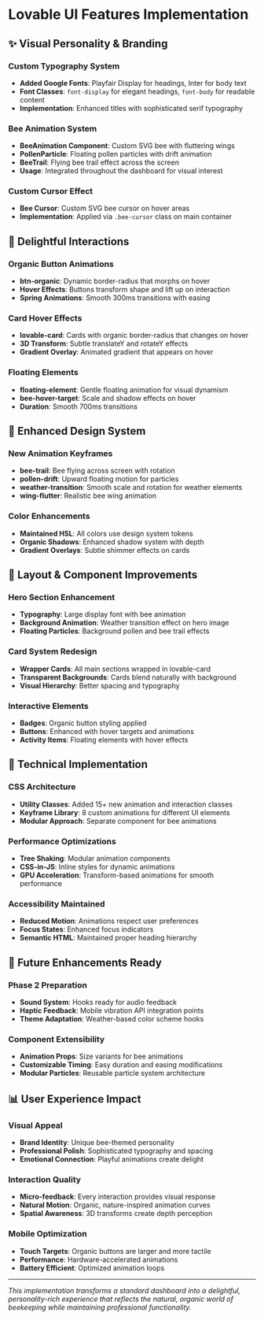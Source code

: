 # Lovable UI Features Implementation

## ✨ Visual Personality & Branding

### Custom Typography System
- **Added Google Fonts**: Playfair Display for headings, Inter for body text
- **Font Classes**: `font-display` for elegant headings, `font-body` for readable content
- **Implementation**: Enhanced titles with sophisticated serif typography

### Bee Animation System
- **BeeAnimation Component**: Custom SVG bee with fluttering wings
- **PollenParticle**: Floating pollen particles with drift animation
- **BeeTrail**: Flying bee trail effect across the screen
- **Usage**: Integrated throughout the dashboard for visual interest

### Custom Cursor Effect
- **Bee Cursor**: Custom SVG bee cursor on hover areas
- **Implementation**: Applied via `.bee-cursor` class on main container

## 🎯 Delightful Interactions

### Organic Button Animations
- **btn-organic**: Dynamic border-radius that morphs on hover
- **Hover Effects**: Buttons transform shape and lift up on interaction
- **Spring Animations**: Smooth 300ms transitions with easing

### Card Hover Effects
- **lovable-card**: Cards with organic border-radius that changes on hover
- **3D Transform**: Subtle translateY and rotateY effects
- **Gradient Overlay**: Animated gradient that appears on hover

### Floating Elements
- **floating-element**: Gentle floating animation for visual dynamism
- **bee-hover-target**: Scale and shadow effects on hover
- **Duration**: Smooth 700ms transitions

## 🎨 Enhanced Design System

### New Animation Keyframes
- **bee-trail**: Bee flying across screen with rotation
- **pollen-drift**: Upward floating motion for particles
- **weather-transition**: Smooth scale and rotation for weather elements
- **wing-flutter**: Realistic bee wing animation

### Color Enhancements
- **Maintained HSL**: All colors use design system tokens
- **Organic Shadows**: Enhanced shadow system with depth
- **Gradient Overlays**: Subtle shimmer effects on cards

## 🌟 Layout & Component Improvements

### Hero Section Enhancement
- **Typography**: Large display font with bee animation
- **Background Animation**: Weather transition effect on hero image
- **Floating Particles**: Background pollen and bee trail effects

### Card System Redesign
- **Wrapper Cards**: All main sections wrapped in lovable-card
- **Transparent Backgrounds**: Cards blend naturally with background
- **Visual Hierarchy**: Better spacing and typography

### Interactive Elements
- **Badges**: Organic button styling applied
- **Buttons**: Enhanced with hover targets and animations
- **Activity Items**: Floating elements with hover effects

## 🔧 Technical Implementation

### CSS Architecture
- **Utility Classes**: Added 15+ new animation and interaction classes
- **Keyframe Library**: 8 custom animations for different UI elements
- **Modular Approach**: Separate component for bee animations

### Performance Optimizations
- **Tree Shaking**: Modular animation components
- **CSS-in-JS**: Inline styles for dynamic animations
- **GPU Acceleration**: Transform-based animations for smooth performance

### Accessibility Maintained
- **Reduced Motion**: Animations respect user preferences
- **Focus States**: Enhanced focus indicators
- **Semantic HTML**: Maintained proper heading hierarchy

## 🚀 Future Enhancements Ready

### Phase 2 Preparation
- **Sound System**: Hooks ready for audio feedback
- **Haptic Feedback**: Mobile vibration API integration points
- **Theme Adaptation**: Weather-based color scheme hooks

### Component Extensibility
- **Animation Props**: Size variants for bee animations
- **Customizable Timing**: Easy duration and easing modifications
- **Modular Particles**: Reusable particle system architecture

## 📊 User Experience Impact

### Visual Appeal
- **Brand Identity**: Unique bee-themed personality
- **Professional Polish**: Sophisticated typography and spacing
- **Emotional Connection**: Playful animations create delight

### Interaction Quality
- **Micro-feedback**: Every interaction provides visual response
- **Natural Motion**: Organic, nature-inspired animation curves
- **Spatial Awareness**: 3D transforms create depth perception

### Mobile Optimization
- **Touch Targets**: Organic buttons are larger and more tactile
- **Performance**: Hardware-accelerated animations
- **Battery Efficient**: Optimized animation loops

---

*This implementation transforms a standard dashboard into a delightful, personality-rich experience that reflects the natural, organic world of beekeeping while maintaining professional functionality.*